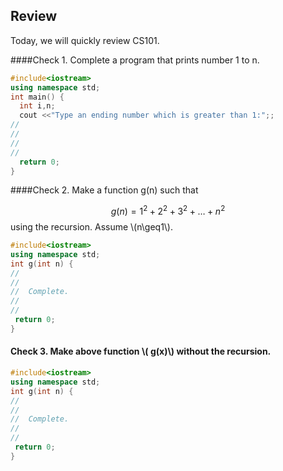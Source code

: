 
## Review

Today, we will quickly review CS101.

####Check 1. Complete a program that prints number 1 to n.

```c++
#include<iostream> 
using namespace std; 
int main() {
  int i,n;
  cout <<"Type an ending number which is greater than 1:";;
//
//
//
//
  return 0;
}
```

<div id="rbutton1-1-1-1"></div>

####Check 2. Make a function g(n) such that

$$
g(n)=1^2+2^2+3^2+\ldots+n^2
$$
using the recursion.
Assume \\(n\geq1\\).
```c++
#include<iostream> 
using namespace std; 
int g(int n) {
//
//
//  Complete.
//
//
 return 0;
}
```

<div id="rbutton1-1-2-1"></div>

#### Check 3. Make above function \\( g(x)\\) without the recursion.

```c++
#include<iostream> 
using namespace std; 
int g(int n) {
//
//
//  Complete.
//
//
 return 0;
}
```

<div id="rbutton1-1-3-1"></div>

